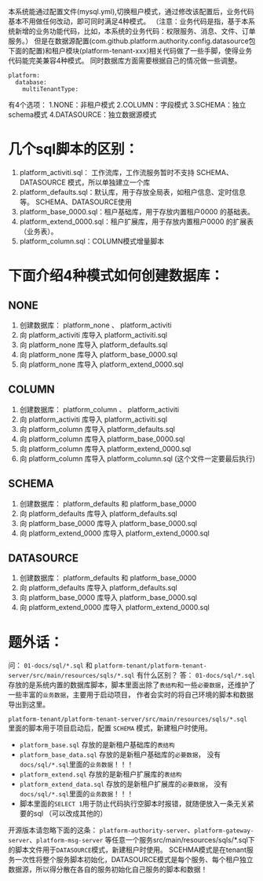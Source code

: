 本系统能通过配置文件(mysql.yml),切换租户模式，通过修改该配置后，业务代码基本不用做任何改动，即可同时满足4种模式。
（注意：业务代码是指，基于本系统新增的业务功能代码，比如，本系统的业务代码：权限服务、消息、文件、订单服务。）
但是在数据源配置(com.github.platform.authority.config.datasource包下面的配置)和租户模块(platform-tenant-xxx)相关代码做了一些手脚，使得业务代码能完美兼容4种模式。
同时数据库方面需要根据自己的情况做一些调整。
```
platform:
  database:
    multiTenantType:  
```
有4个选项：
1.NONE：非租户模式
2.COLUMN：字段模式
3.SCHEMA：独立schema模式
4.DATASOURCE：独立数据源模式

# 几个sql脚本的区别：
1. platform_activiti.sql： 工作流库，工作流服务暂时不支持 SCHEMA、DATASOURCE 模式，所以单独建立一个库
2. platform_defaults.sql：默认库，用于存放全局表，如租户信息、定时信息等。 SCHEMA、DATASOURCE使用
3. platform_base_0000.sql：租户基础库，用于存放内置租户0000 的基础表。
4. platform_extend_0000.sql：租户扩展库，用于存放内置租户0000 的扩展表（业务表）。
5. platform_column.sql：COLUMN模式增量脚本


# 下面介绍4种模式如何创建数据库：
## NONE
1. 创建数据库： platform_none 、 platform_activiti
2. 向 platform_activiti 库导入 platform_activiti.sql
3. 向 platform_none 库导入 platform_defaults.sql 
4. 向 platform_none 库导入 platform_base_0000.sql 
5. 向 platform_none 库导入 platform_extend_0000.sql 

## COLUMN
1. 创建数据库： platform_column 、 platform_activiti
2. 向 platform_activiti 库导入 platform_activiti.sql
3. 向 platform_column 库导入 platform_defaults.sql
4. 向 platform_column 库导入 platform_base_0000.sql 
5. 向 platform_column 库导入 platform_extend_0000.sql  
6. 向 platform_column 库导入 platform_column.sql   (这个文件一定要最后执行)

## SCHEMA
1. 创建数据库： platform_defaults 和 platform_base_0000
2. 向 platform_defaults 库导入 platform_defaults.sql 
3. 向 platform_base_0000 库导入 platform_base_0000.sql 
4. 向 platform_extend_0000 库导入 platform_extend_0000.sql 

## DATASOURCE
1. 创建数据库： platform_defaults 和 platform_base_0000
2. 向 platform_defaults 库导入 platform_defaults.sql 
3. 向 platform_base_0000 库导入 platform_base_0000.sql 
4. 向 platform_extend_0000 库导入 platform_extend_0000.sql 

# 题外话：
问： `01-docs/sql/*.sql` 和 `platform-tenant/platform-tenant-server/src/main/resources/sqls/*.sql` 有什么区别？
答：
`01-docs/sql/*.sql` 存放的是系统内置的数据库脚本，脚本里面出除了`表结构`和一些`必要数据`，还维护了一些丰富的`业务数据`，主要用于启动项目，
作者会实时的将自己环境的脚本和数据导出到这里。

`platform-tenant/platform-tenant-server/src/main/resources/sqls/*.sql` 里面的脚本用于项目启动后，配置 `SCHEMA` 模式，新建租户时使用。 
- `platform_base.sql` 存放的是新租户基础库的`表结构`
- `platform_base_data.sql` 存放的是新租户基础库的`必要数据`， 没有`docs/sql/*.sql`里面的`业务数据`！！！
- `platform_extend.sql` 存放的是新租户扩展库的`表结构`
- `platform_extend_data.sql` 存放的是新租户扩展库的`必要数据`， 没有`docs/sql/*.sql`里面的`业务数据`！！！
- 脚本里面的`SELECT 1`用于防止代码执行空脚本时报错，就随便放入一条无关紧要的sql （可以改成其他的）


开源版本请忽略下面的这条：
`platform-authority-server`、`platform-gateway-server`、`platform-msg-server` 等任意一个服务src/main/resources/sqls/*.sql下的脚本文件用于`DATASOURCE`模式，新建租户时使用。
SCEHMA模式是在tenant服务一次性将整个服务脚本初始化，DATASOURCE模式是每个服务、每个租户独立数据源，所以得分散在各自的服务初始化自己服务的脚本和数据！


